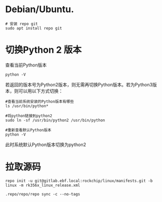 
# Debian/Ubuntu.
```
# 安装 repo git
sudo apt install repo git
```

# 切换Python 2 版本

查看当前Python版本
```
python -V
```
若返回的版本号为Python2版本，则无需再切换Python版本。若为Python3版本，则可以用以下方式切换：

```
#查看当前系统安装的Python版本有哪些
ls /usr/bin/python*

#将python链接到python2
sudo ln -sf /usr/bin/python2 /usr/bin/python

#重新查看默认Python版本
python -V
```
此时系统默认Python版本切换为python2

# 拉取源码
```
repo init -u git@gitlab.ebf.local:rockchip/linux/manifests.git -b linux -m rk356x_linux_release.xml

.repo/repo/repo sync -c --no-tags
```